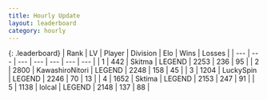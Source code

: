 ```yaml
---
title: Hourly Update
layout: leaderboard
category: hourly
---
```


{: .leaderboard}
| Rank | LV | Player | Division | Elo | Wins | Losses |
| --- | --- | --- | --- | --- | --- | --- |
| <span data-change="0">1</span> | 442 | <span title="ID: 402846">Skitma</span> | LEGEND | <span data-change="0">2253</span> | <span data-change="0">236</span> | <span data-change="0">95</span> |
| <span data-change="1">2</span> | 2800 | <span title="ID: 164871">KawashiroNitori</span> | LEGEND | <span data-change="20">2248</span> | <span data-change="4">158</span> | <span data-change="0">45</span> |
| <span data-change="-1">3</span> | 1204 | <span title="ID: 498412">LuckySpin</span> | LEGEND | <span data-change="3">2246</span> | <span data-change="1">70</span> | <span data-change="0">13</span> |
| <span data-change="0">4</span> | 1652 | <span title="ID: 353063">Sktima</span> | LEGEND | <span data-change="0">2153</span> | <span data-change="0">247</span> | <span data-change="0">91</span> |
| <span data-change="0">5</span> | 1138 | <span title="ID: 487583">lolcal</span> | LEGEND | <span data-change="0">2148</span> | <span data-change="0">137</span> | <span data-change="0">88</span> |